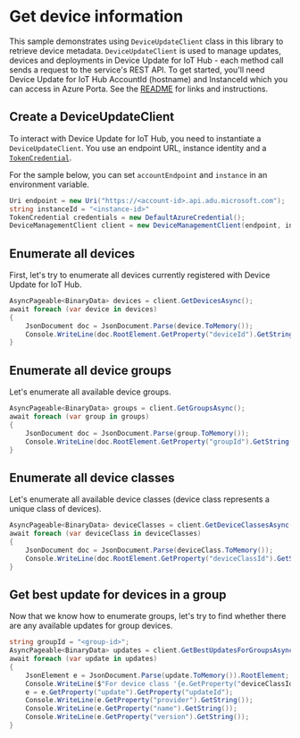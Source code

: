 # Get device information

This sample demonstrates using `DeviceUpdateClient` class in this library to retrieve device metadata. `DeviceUpdateClient` is used to manage updates, devices and deployments in Device Update for IoT Hub - each method call sends a request to the service's REST API.  To get started, you'll need Device Update for IoT Hub AccountId (hostname) and InstanceId which you can access in Azure Porta. See the [README](https://github.com/Azure/azure-sdk-for-net/tree/main/sdk/deviceupdate/Azure.IoT.DeviceUpdate/README.md) for links and instructions.

 ## Create a DeviceUpdateClient
 
To interact with Device Update for IoT Hub, you need to instantiate a `DeviceUpdateClient`. You use an endpoint URL, instance identity and a [`TokenCredential`](https://github.com/Azure/azure-sdk-for-net/blob/main/sdk/identity/Azure.Identity/README.md#credentials).
 
For the sample below, you can set `accountEndpoint` and `instance` in an environment variable.

```C# Snippet:AzDeviceUpdateSample5_CreateDeviceManagementClient
Uri endpoint = new Uri("https://<account-id>.api.adu.microsoft.com");
string instanceId = "<instance-id>"
TokenCredential credentials = new DefaultAzureCredential();
DeviceManagementClient client = new DeviceManagementClient(endpoint, instanceId, credentials);
```

## Enumerate all devices

First, let's try to enumerate all devices currently registered with Device Update for IoT Hub.

```C# Snippet:AzDeviceUpdateSample5_EnumerateDevicesAsync
AsyncPageable<BinaryData> devices = client.GetDevicesAsync();
await foreach (var device in devices)
{
    JsonDocument doc = JsonDocument.Parse(device.ToMemory());
    Console.WriteLine(doc.RootElement.GetProperty("deviceId").GetString());
}
```

## Enumerate all device groups

Let's enumerate all available device groups.

```C# Snippet:AzDeviceUpdateSample5_EnumerateGroupsAsync
AsyncPageable<BinaryData> groups = client.GetGroupsAsync();
await foreach (var group in groups)
{
    JsonDocument doc = JsonDocument.Parse(group.ToMemory());
    Console.WriteLine(doc.RootElement.GetProperty("groupId").GetString());
}
```

## Enumerate all device classes

Let's enumerate all available device classes (device class represents a unique class of devices).

```C# Snippet:AzDeviceUpdateSample5_EnumerateDeviceClassesAsync
AsyncPageable<BinaryData> deviceClasses = client.GetDeviceClassesAsync();
await foreach (var deviceClass in deviceClasses)
{
    JsonDocument doc = JsonDocument.Parse(deviceClass.ToMemory());
    Console.WriteLine(doc.RootElement.GetProperty("deviceClassId").GetString());
}
```

## Get best update for devices in a group

Now that we know how to enumerate groups, let's try to find whether there are any available updates for group devices.

```C# Snippet:AzDeviceUpdateSample5_GetBestUpdatesAsync
string groupId = "<group-id>";
AsyncPageable<BinaryData> updates = client.GetBestUpdatesForGroupsAsync(groupId);
await foreach (var update in updates)
{
    JsonElement e = JsonDocument.Parse(update.ToMemory()).RootElement;
    Console.WriteLine($"For device class '{e.GetProperty("deviceClassId").GetString()}' in group '{groupId}', the best update is:");
    e = e.GetProperty("update").GetProperty("updateId");
    Console.WriteLine(e.GetProperty("provider").GetString());
    Console.WriteLine(e.GetProperty("name").GetString());
    Console.WriteLine(e.GetProperty("version").GetString());
}
```

